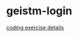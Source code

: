 # geistm-login

[coding exercise details](https://link.getmailspring.com/link/8E69315F-57E4-4D18-81ED-A2BCA23D455B@getmailspring.com/0?redirect=https%3A%2F%2Fdocs.google.com%2Fdocument%2Fd%2F1sbC0i1PMamjs6TbwHB1g92ETxVonvJ-s_oHnLAkyv4M%2Fedit%3Fusp%3Dsharing&recipient=cnRhaXBpQGdlaXN0bS5jb20%3D)
